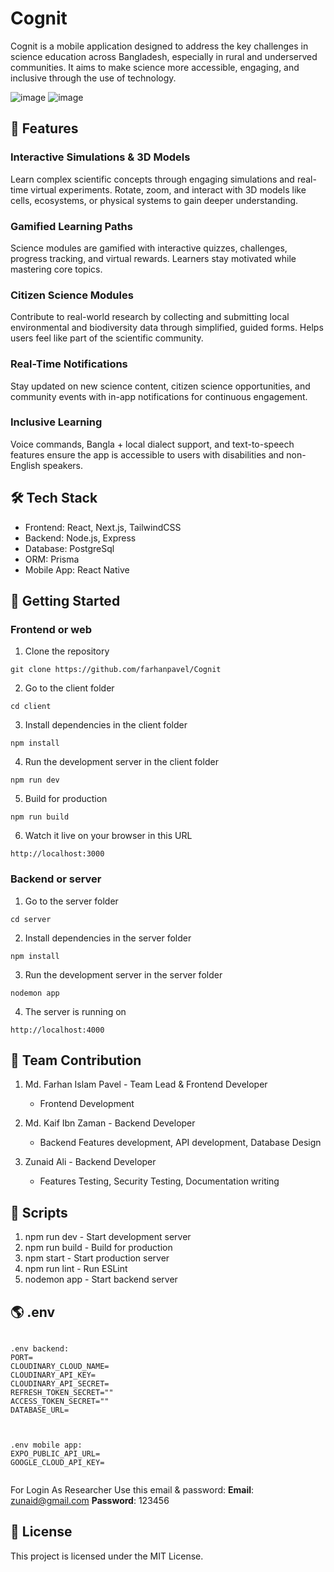 # Cognit

Cognit is a mobile application designed to address the key challenges in science education across Bangladesh, especially in rural and underserved communities. It aims to make science more accessible, engaging, and inclusive through the use of technology.

![image](https://github.com/user-attachments/assets/032b2b89-eb7e-4638-8751-256e3e97a8c7)
![image](https://github.com/user-attachments/assets/a9b2a62f-5703-488a-9ff0-9ce938eebd70)


## 🚀 Features

### Interactive Simulations & 3D Models

Learn complex scientific concepts through engaging simulations and real-time virtual experiments. Rotate, zoom, and interact with 3D models like cells, ecosystems, or physical systems to gain deeper understanding.

### Gamified Learning Paths

Science modules are gamified with interactive quizzes, challenges, progress tracking, and virtual rewards. Learners stay motivated while mastering core topics.
### Citizen Science Modules

Contribute to real-world research by collecting and submitting local environmental and biodiversity data through simplified, guided forms. Helps users feel like part of the scientific community.

### Real-Time Notifications

Stay updated on new science content, citizen science opportunities, and community events with in-app notifications for continuous engagement.

### Inclusive Learning

Voice commands, Bangla + local dialect support, and text-to-speech features ensure the app is accessible to users with disabilities and non-English speakers.

## 🛠️ Tech Stack

- Frontend: React, Next.js, TailwindCSS
- Backend: Node.js, Express
- Database: PostgreSql
- ORM: Prisma
- Mobile App: React Native

## 🚦 Getting Started

### Frontend or web

1.  Clone the repository

```
git clone https://github.com/farhanpavel/Cognit
```

2.  Go to the client folder

```
cd client
```

3.  Install dependencies in the client folder

```
npm install
```

4.  Run the development server in the client folder

```
npm run dev
```

5.  Build for production

```
npm run build
```

6.  Watch it live on your browser in this URL

```
http://localhost:3000
```

### Backend or server

1.  Go to the server folder

```
cd server
```

2.  Install dependencies in the server folder

```
npm install
```

3.  Run the development server in the server folder

```
nodemon app
```

4.  The server is running on

```
http://localhost:4000
```

## 🤝 Team Contribution

1.  Md. Farhan Islam Pavel - Team Lead & Frontend Developer

    - Frontend Development

2.  Md. Kaif Ibn Zaman - Backend Developer

    - Backend Features development, API development, Database Design

3.  Zunaid Ali - Backend Developer

    - Features Testing, Security Testing, Documentation writing

## 📝 Scripts

1.  npm run dev - Start development server
2.  npm run build - Build for production
3.  npm start - Start production server
4.  npm run lint - Run ESLint
5.  nodemon app - Start backend server

## 🌎 .env

```

.env backend:
PORT=
CLOUDINARY_CLOUD_NAME=
CLOUDINARY_API_KEY=
CLOUDINARY_API_SECRET=
REFRESH_TOKEN_SECRET=""
ACCESS_TOKEN_SECRET=""
DATABASE_URL=


```

```

.env mobile app:
EXPO_PUBLIC_API_URL=
GOOGLE_CLOUD_API_KEY=


```
For Login As Researcher Use this email & password:
**Email**: zunaid@gmail.com
**Password**: 123456


## 📜 License

This project is licensed under the MIT License.
